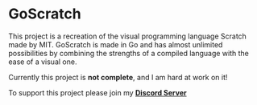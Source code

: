 # GoScratch

This project is a recreation of the visual programming language Scratch made by MIT. GoScratch is made in Go and has almost unlimited possibilities by combining the strengths of a compiled language with the ease of a visual one. 

Currently this project is **not complete**, and I am hard at work on it!

To support this project please join my [**Discord Server**](https://discord.gg/9QtAeWHmzx)
